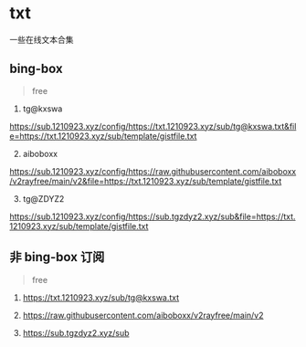 # txt
一些在线文本合集


## bing-box
> free

1. tg@kxswa

https://sub.1210923.xyz/config/https://txt.1210923.xyz/sub/tg@kxswa.txt&file=https://txt.1210923.xyz/sub/template/gistfile.txt

2. aiboboxx

https://sub.1210923.xyz/config/https://raw.githubusercontent.com/aiboboxx/v2rayfree/main/v2&file=https://txt.1210923.xyz/sub/template/gistfile.txt

3. tg@ZDYZ2

https://sub.1210923.xyz/config/https://sub.tgzdyz2.xyz/sub&file=https://txt.1210923.xyz/sub/template/gistfile.txt


## 非 bing-box 订阅
> free
1. https://txt.1210923.xyz/sub/tg@kxswa.txt

2. https://raw.githubusercontent.com/aiboboxx/v2rayfree/main/v2

3. https://sub.tgzdyz2.xyz/sub

